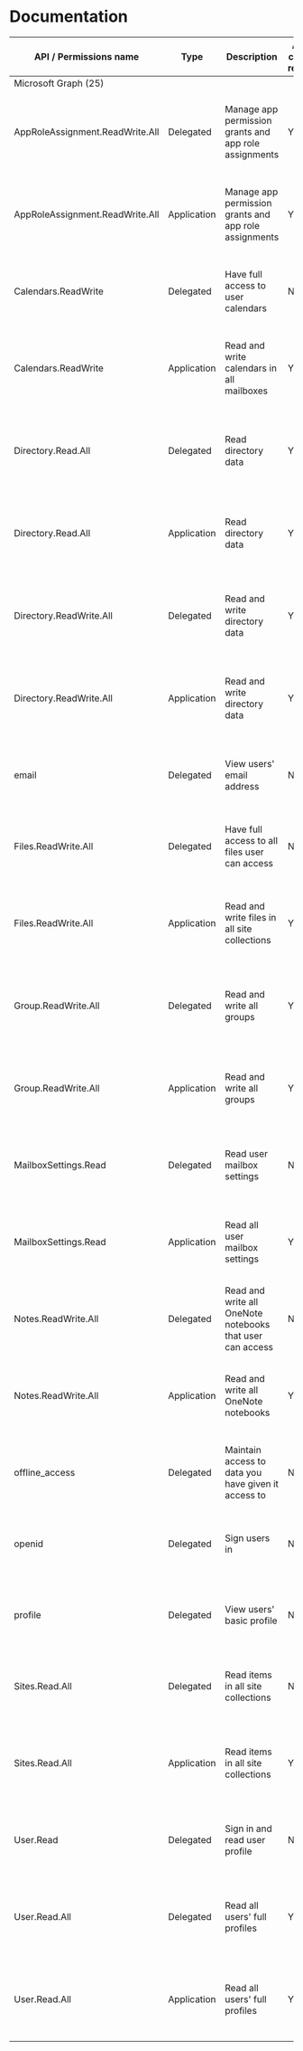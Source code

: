 # Documentation

|API / Permissions name|Type|Description|Admin consent required|Status|
|----------------------|----|-----------|----------------------|------|
|Microsoft Graph (25)|||||
|AppRoleAssignment.ReadWrite.All|Delegated|Manage app permission grants and app role assignments|Yes| :warning: Not granted for Université de l'Ontario français|
|AppRoleAssignment.ReadWrite.All|Application|Manage app permission grants and app role assignments|Yes| :warning: Not granted for Université de l'Ontario français|
|Calendars.ReadWrite|Delegated|Have full access to user calendars|No| Granted for Université de l'Ontario français|
|Calendars.ReadWrite|Application|Read and write calendars in all mailboxes|Yes| :warning: Not granted for Université de l'Ontario français|
|Directory.Read.All|Delegated|Read directory data|Yes| :warning: Not granted for Université de l'Ontario français|
|Directory.Read.All|Application|Read directory data|Yes| :warning: Not granted for Université de l'Ontario français|
|Directory.ReadWrite.All|Delegated|Read and write directory data|Yes| :warning: Not granted for Université de l'Ontario français|
|Directory.ReadWrite.All|Application|Read and write directory data|Yes| :warning: Not granted for Université de l'Ontario français|
|email|Delegated|View users' email address|No| Granted for Université de l'Ontario français|
|Files.ReadWrite.All|Delegated|Have full access to all files user can access|No| Granted for Université de l'Ontario français|
|Files.ReadWrite.All|Application|Read and write files in all site collections|Yes| :warning: Not granted for Université de l'Ontario français|
|Group.ReadWrite.All|Delegated|Read and write all groups|Yes| :warning: Not granted for Université de l'Ontario français|
|Group.ReadWrite.All|Application|Read and write all groups|Yes| :warning: Not granted for Université de l'Ontario français|
|MailboxSettings.Read|Delegated|Read user mailbox settings|No| Granted for Université de l'Ontario français|
|MailboxSettings.Read|Application|Read all user mailbox settings|Yes| :warning: Not granted for Université de l'Ontario français|
|Notes.ReadWrite.All|Delegated|Read and write all OneNote notebooks that user can access|No| Granted for Université de l'Ontario français|
|Notes.ReadWrite.All|Application|Read and write all OneNote notebooks|Yes| :warning: Not granted for Université de l'Ontario français|
|offline_access|Delegated|Maintain access to data you have given it access to|No| Granted for Université de l'Ontario français|
|openid|Delegated|Sign users in|No| Granted for Université de l'Ontario français|
|profile|Delegated|View users' basic profile|No| Granted for Université de l'Ontario français|
|Sites.Read.All|Delegated|Read items in all site collections|No| Granted for Université de l'Ontario français|
|Sites.Read.All|Application|Read items in all site collections|Yes| :warning: Not granted for Université de l'Ontario français|
|User.Read|Delegated|Sign in and read user profile|No| Granted for Université de l'Ontario français|
|User.Read.All|Delegated|Read all users' full profiles|Yes| :warning: Not granted for Université de l'Ontario français|
|User.Read.All|Application|Read all users' full profiles|Yes| :warning: Not granted for Université de l'Ontario français|


